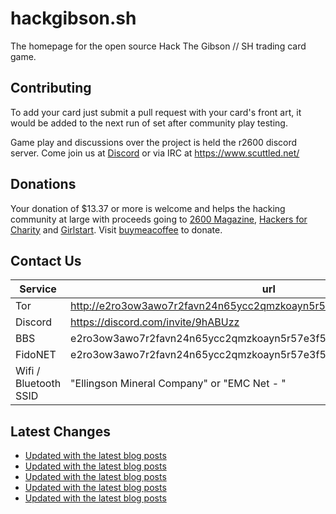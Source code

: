 # hackgibson.sh
The homepage for the open source Hack The Gibson // SH trading card game.


## Contributing

To add your card just submit a pull request with your card's front art, it would be added to the next run of set after community play testing.

Game play and discussions over the project is held the r2600 discord server. Come join us at [Discord](https://discord.com/invite/9hABUzz) or via IRC at https://www.scuttled.net/


## Donations

Your donation of $13.37 or more is welcome and helps the hacking community at large with proceeds going to [2600 Magazine](https://2600.com/), [Hackers for Charity](https://hackersforcharity.org) and [Girlstart](https://girlstart.org).  Visit [buymeacoffee](https://www.buymeacoffee.com/hackgibson.sh) to donate.


## Contact Us

Service | url
-|-
Tor | http://e2ro3ow3awo7r2favn24n65ycc2qmzkoayn5r57e3f56nvjwdcgg32ad.onion
Discord | https://discord.com/invite/9hABUzz
BBS | e2ro3ow3awo7r2favn24n65ycc2qmzkoayn5r57e3f56nvjwdcgg32ad.onion:23
FidoNET | e2ro3ow3awo7r2favn24n65ycc2qmzkoayn5r57e3f56nvjwdcgg32ad.onion:24554
Wifi / Bluetooth SSID | "Ellingson Mineral Company" or "EMC Net - <fidonet address>"

## Latest Changes
<!-- BLOG-POST-LIST:START -->
- [Updated with the latest blog posts](https://github.com/DFW2600/hackgibson.sh/commit/bc79848da3b244749fff004dd0c0a2b0adbb8d2f)
- [Updated with the latest blog posts](https://github.com/DFW2600/hackgibson.sh/commit/8eb129c0295928aaba150f4f79f471c215693442)
- [Updated with the latest blog posts](https://github.com/DFW2600/hackgibson.sh/commit/b5c3f0c0cf508e82bae2bd7f92f8504d7fbe597b)
- [Updated with the latest blog posts](https://github.com/DFW2600/hackgibson.sh/commit/5a4e8a032cb28fe8ec365aa8d4fc891963396478)
- [Updated with the latest blog posts](https://github.com/DFW2600/hackgibson.sh/commit/c4a08f2dfcc10e6d1dd69c0178ed06b015179661)
<!-- BLOG-POST-LIST:END -->
